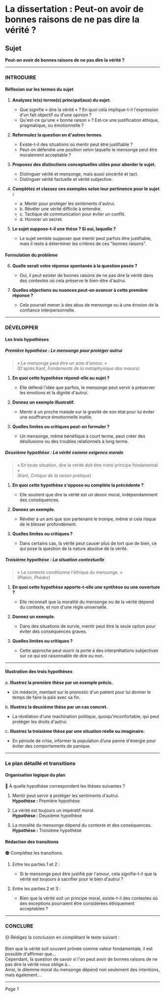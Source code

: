 # La dissertation : Peut-on avoir de bonnes raisons de ne pas dire la vérité ?

## Sujet
**Peut-on avoir de bonnes raisons de ne pas dire la vérité ?**

---

### INTRODUIRE

#### Réflexion sur les termes du sujet

1. **Analysez le(s) terme(s) principal(aux) du sujet.**  
   - Que signifie « dire la vérité » ? En quoi cela implique-t-il l'expression d'un fait objectif ou d'une opinion ? 
   - Qu'est-ce qu'une « bonne raison » ? Est-ce une justification éthique, pragmatique, ou émotionnelle ?
  
2. **Reformulez la question en d'autres termes.**  
   - Existe-t-il des situations où mentir peut être justifiable ? 
   - Peut-on défendre une position selon laquelle le mensonge peut être moralement acceptable ?

3. **Proposez des distinctions conceptuelles utiles pour aborder le sujet.**  
   - Distinguer vérité et mensonge, mais aussi sincérité et tact.
   - Distinguer vérité factuelle et vérité subjective.

4. **Complétez et classez ces exemples selon leur pertinence pour le sujet :**  
   - a. Mentir pour protéger les sentiments d'autrui.  
   - b. Révéler une vérité difficile à entendre.  
   - c. Tactique de communication pour éviter un conflit.  
   - d. Honorer un secret.

5. **Le sujet suppose-t-il une thèse ? Si oui, laquelle ?**  
   - Le sujet semble supposer que mentir peut parfois être justifiable, mais il reste à déterminer les critères de ces "bonnes raisons".

#### Formulation du problème

6. **Quelle serait votre réponse spontanée à la question posée ?**  
   - Oui, il peut exister de bonnes raisons de ne pas dire la vérité dans des contextes où cela préserve le bien-être d'autrui.

7. **Quelles objections ou nuances peut-on avancer à cette première réponse ?**  
   - Cela pourrait mener à des abus de mensonge ou à une érosion de la confiance interpersonnelle.

---

### DÉVELOPPER

#### Les trois hypothèses

##### Première hypothèse : Le mensonge pour protéger autrui

> « Le mensonge peut être un acte d'amour. »  
> (D'après Kant, *Fondements de la métaphysique des mœurs*)

1. **En quoi cette hypothèse répond-elle au sujet ?**  
   - Elle défend l'idée que parfois, le mensonge peut servir à préserver les émotions et la dignité d'autrui.
  
2. **Donnez un exemple illustratif.**  
   - Mentir à un proche malade sur la gravité de son état pour lui éviter une souffrance émotionnelle inutile.

3. **Quelles limites ou critiques peut-on formuler ?**  
   - Un mensonge, même bénéfique à court terme, peut créer des désillusions ou des troubles relationnels à long terme.

##### Deuxième hypothèse : La vérité comme exigence morale

> « En toute situation, dire la vérité doit être notre principe fondamental. »  
> (Kant, *Critique de la raison pratique*)

1. **En quoi cette hypothèse s'oppose ou complète la précédente ?**  
   - Elle soutient que dire la vérité est un devoir moral, indépendamment des conséquences. 

2. **Donnez un exemple.**  
   - Révéler à un ami que son partenaire le trompe, même si cela risque de le blesser profondément.

3. **Quelles limites ou critiques ?**  
   - Dans certains cas, la vérité peut causer plus de tort que de bien, ce qui pose la question de la nature absolue de la vérité.

##### Troisième hypothèse : La situation contextuelle

> « Le contexte conditionne l'éthique du mensonge. »  
> (Platon, *Phèdre*)

1. **En quoi cette hypothèse apporte-t-elle une synthèse ou une ouverture ?**  
   - Elle reconnaît que la moralité du mensonge ou de la vérité dépend du contexte, et non d'une règle universelle.

2. **Donnez un exemple.**  
   - Dans des situations de survie, mentir peut être la seule option pour éviter des conséquences graves.

3. **Quelles limites ou critiques ?**  
   - Cette approche peut ouvrir la porte à des interprétations subjectives sur ce qui est raisonnable de dire ou non.

---

#### Illustration des trois hypothèses

a. **Illustrez la première thèse par un exemple précis.**  
   - Un médecin, mentant sur le pronostic d'un patient pour lui donner le temps de faire la paix avec sa fin.

b. **Illustrez la deuxième thèse par un cas concret.**  
   - La révélation d'une machination politique, quoiqu'inconfortable, qui peut protéger les droits d'autrui.

c. **Illustrez la troisième thèse par une situation réelle ou imaginaire.**  
   - En période de crise, informer la population d’une panne d'énergie pour éviter des comportements de panique.

---

### Le plan détaillé et transitions

#### Organisation logique du plan

🔴 À quelle hypothèse correspondent les thèses suivantes ?

1. Mentir peut servir à protéger les sentiments d'autrui.  
   **Hypothèse :** Première hypothèse

2. La vérité est toujours un impératif moral.  
   **Hypothèse :** Deuxième hypothèse

3. La moralité du mensonge dépend du contexte et des conséquences.  
   **Hypothèse :** Troisième hypothèse

#### Rédaction des transitions

🟠 Complétez les transitions.

1. Entre les parties 1 et 2 :  
   - Si le mensonge peut être justifié par l'amour, cela signifie-t-il que la vérité est toujours à sacrifier pour le bien d'autrui ?

2. Entre les parties 2 et 3 :  
   - Bien que la vérité soit un principe moral, existe-t-il des contextes où des exceptions pourraient être considérées éthiquement acceptables ?

---

### CONCLURE

🟡 Rédigez la conclusion en complétant le texte suivant :

Bien que la vérité soit souvent prônée comme valeur fondamentale, il est possible d'affirmer que…  
Cependant, la question de savoir si l'on peut avoir de bonnes raisons de ne pas dire la vérité nous oblige à…  
Ainsi, le dilemme moral du mensonge dépend non seulement des intentions, mais également…  

--- 

*Page 1*